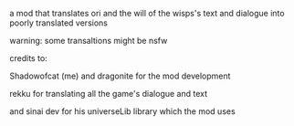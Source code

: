 a mod that translates ori and the will of the wisps's text and dialogue into poorly translated versions

warning: some transaltions might be nsfw

credits to:

Shadowofcat (me) and dragonite for the mod development  

rekku for translating all the game's dialogue and text  

and sinai dev for his universeLib library which the mod uses
